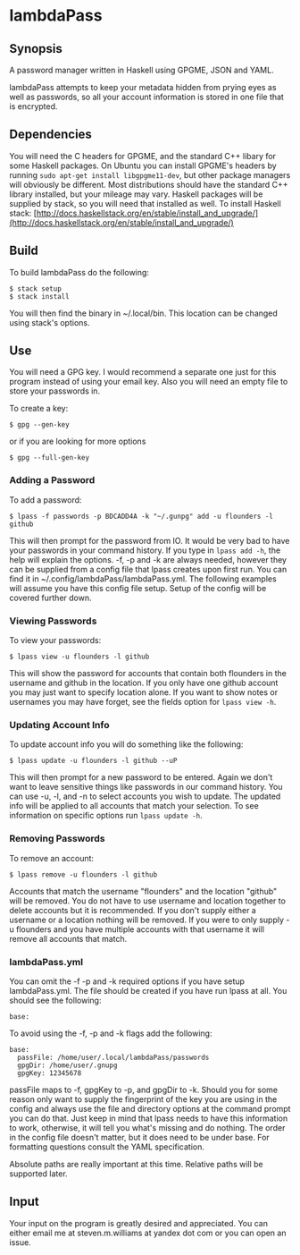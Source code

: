 # lambdaPass

## Synopsis

A password manager written in Haskell using GPGME, JSON and YAML.

lambdaPass attempts to keep your metadata hidden from prying eyes
as well as passwords, so all your account information is stored in
one file that is encrypted.

## Dependencies

You will need the C headers for GPGME, and the standard C++ libary
for some Haskell packages. On Ubuntu you can install GPGME's headers
by running `sudo apt-get install libgpgme11-dev`, but other package
managers will obviously be different. Most distributions should have
the standard C++ library installed, but your mileage may vary. Haskell
packages will be supplied by stack, so you will need that installed
as well. To install Haskell stack: 
[http://docs.haskellstack.org/en/stable/install_and_upgrade/](http://docs.haskellstack.org/en/stable/install_and_upgrade/)

## Build

To build lambdaPass do the following:

```
$ stack setup
$ stack install
```

You will then find the binary in ~/.local/bin. This location can be
changed using stack's options.

## Use

You will need a GPG key. I would recommend a separate one just for this
program instead of using your email key. Also you will need an empty
file to store your passwords in.

To create a key:

```
$ gpg --gen-key
```

or if you are looking for more options

```
$ gpg --full-gen-key
```

### Adding a Password

To add a password:

```
$ lpass -f passwords -p BDCADD4A -k "~/.gunpg" add -u flounders -l github
```

This will then prompt for the password from IO. It would be very bad to
have your passwords in your command history. If you type in `lpass add -h`, the
help will explain the options. -f, -p and -k are always needed, however they 
can be supplied from a config file that lpass creates upon first run. You can
find it in ~/.config/lambdaPass/lambdaPass.yml. The following examples will
assume you have this config file setup. Setup of the config will be covered
further down.

### Viewing Passwords

To view your passwords:

```
$ lpass view -u flounders -l github
```

This will show the password for accounts that contain both flounders in the
username and github in the location. If you only have one github account
you may just want to specify location alone. If you want to show notes or
usernames you may have forget, see the fields option for `lpass view -h`.

### Updating Account Info

To update account info you will do something like the following:

```
$ lpass update -u flounders -l github --uP
```

This will then prompt for a new password to be entered. Again we don't want to
leave sensitive things like passwords in our command history. You can use -u,
-l, and -n to select accounts you wish to update. The updated info will be
applied to all accounts that match your selection. To see information on
specific options run `lpass update -h`.

### Removing Passwords

To remove an account:

```
$ lpass remove -u flounders -l github
```

Accounts that match the username "flounders" and the location "github" will be
removed. You do not have to use username and location together to delete accounts
but it is recommended. If you don't supply either a username or a location
nothing will be removed. If you were to only supply -u flounders and you have
multiple accounts with that username it will remove all accounts that match.

### lambdaPass.yml

You can omit the -f -p and -k required options if you have setup lambdaPass.yml.
The file should be created if you have run lpass at all. You should see the
following:

```
base:
```

To avoid using the -f, -p and -k flags add the following:

```
base:
  passFile: /home/user/.local/lambdaPass/passwords
  gpgDir: /home/user/.gnupg
  gpgKey: 12345678
```

passFile maps to -f, gpgKey to -p, and gpgDir to -k. Should you for some reason
only want to supply the fingerprint of the key you are using in the config and
always use the file and directory options at the command prompt you can do that.
Just keep in mind that lpass needs to have this information to work, otherwise,
it will tell you what's missing and do nothing. The order in the config file
doesn't matter, but it does need to be under base. For formatting questions
consult the YAML specification.

Absolute paths are really important at this time. Relative paths will be supported
later.

## Input

Your input on the program is greatly desired and appreciated. You can either email
me at steven.m.williams at yandex dot com or you can open an issue.
